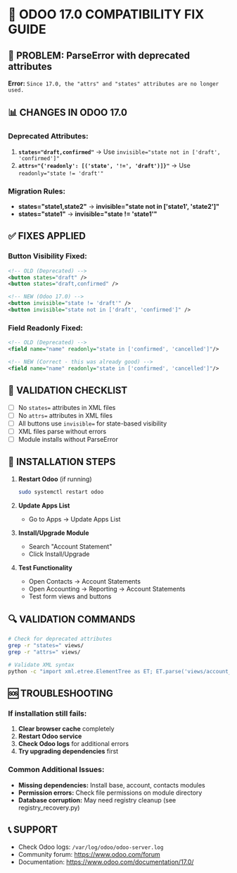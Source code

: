 
# 🔧 ODOO 17.0 COMPATIBILITY FIX GUIDE

## 🚨 PROBLEM: ParseError with deprecated attributes
**Error:** `Since 17.0, the "attrs" and "states" attributes are no longer used.`

## 📊 CHANGES IN ODOO 17.0

### Deprecated Attributes:
1. **`states="draft,confirmed"`** → Use `invisible="state not in ['draft', 'confirmed']"`
2. **`attrs="{'readonly': [('state', '!=', 'draft')]}"`** → Use `readonly="state != 'draft'"`

### Migration Rules:
- **states="state1,state2"** → **invisible="state not in ['state1', 'state2']"**
- **states="state1"** → **invisible="state != 'state1'"**

## ✅ FIXES APPLIED

### Button Visibility Fixed:
```xml
<!-- OLD (Deprecated) -->
<button states="draft" />
<button states="draft,confirmed" />

<!-- NEW (Odoo 17.0) -->
<button invisible="state != 'draft'" />
<button invisible="state not in ['draft', 'confirmed']" />
```

### Field Readonly Fixed:
```xml
<!-- OLD (Deprecated) -->
<field name="name" readonly="state in ['confirmed', 'cancelled']"/>

<!-- NEW (Correct - this was already good) -->
<field name="name" readonly="state in ['confirmed', 'cancelled']"/>
```

## 🎯 VALIDATION CHECKLIST

- [ ] No `states=` attributes in XML files
- [ ] No `attrs=` attributes in XML files  
- [ ] All buttons use `invisible=` for state-based visibility
- [ ] XML files parse without errors
- [ ] Module installs without ParseError

## 🚀 INSTALLATION STEPS

1. **Restart Odoo** (if running)
   ```bash
   sudo systemctl restart odoo
   ```

2. **Update Apps List**
   - Go to Apps → Update Apps List

3. **Install/Upgrade Module**
   - Search "Account Statement"
   - Click Install/Upgrade

4. **Test Functionality**
   - Open Contacts → Account Statements
   - Open Accounting → Reporting → Account Statements
   - Test form views and buttons

## 🔍 VALIDATION COMMANDS

```bash
# Check for deprecated attributes
grep -r "states=" views/
grep -r "attrs=" views/

# Validate XML syntax
python -c "import xml.etree.ElementTree as ET; ET.parse('views/account_statement_views.xml')"
```

## 🆘 TROUBLESHOOTING

### If installation still fails:
1. **Clear browser cache** completely
2. **Restart Odoo service**
3. **Check Odoo logs** for additional errors
4. **Try upgrading dependencies** first

### Common Additional Issues:
- **Missing dependencies:** Install base, account, contacts modules
- **Permission errors:** Check file permissions on module directory
- **Database corruption:** May need registry cleanup (see registry_recovery.py)

## 📞 SUPPORT

- Check Odoo logs: `/var/log/odoo/odoo-server.log`
- Community forum: https://www.odoo.com/forum
- Documentation: https://www.odoo.com/documentation/17.0/
